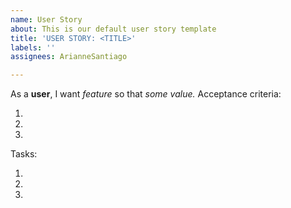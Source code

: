```yaml
---
name: User Story
about: This is our default user story template
title: 'USER STORY: <TITLE>'
labels: ''
assignees: ArianneSantiago

---
```


As a **user**, I want *feature* so that *some value.*
Acceptance criteria:

1.
2.
3.

Tasks:

1.
2.
3.
